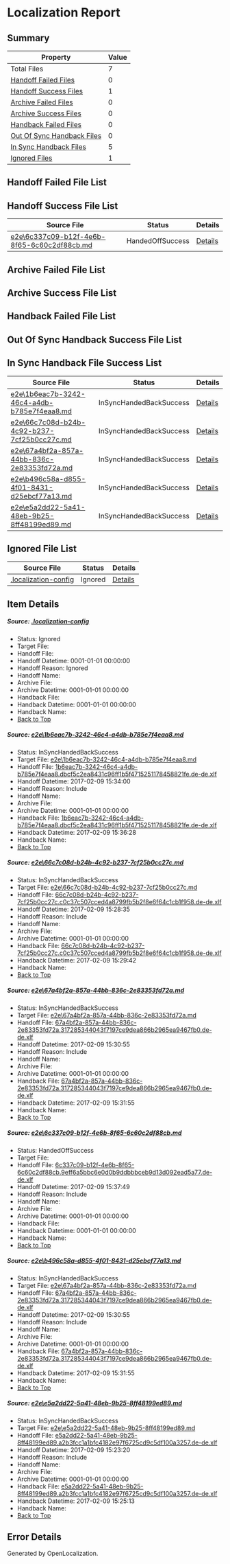 # <a name='report-top'></a> Localization Report

## Summary
 Property | Value 
 -------- | ----- 
 Total Files | 7
[ Handoff Failed Files ](#handoff-failed-list)| 0
[ Handoff Success Files ](#handoff-success-list)| 1
[ Archive Failed Files ](#archive-failed-list)| 0
[ Archive Success Files ](#archive-success-list)| 0
[ Handback Failed Files ](#handback-failed-list)| 0
[ Out Of Sync Handback Files ](#outofsync-handback-success-list)| 0
[ In Sync Handback Files ](#insync-handback-success-list)| 5
[ Ignored Files ](#ignored-list)| 1

## <a name='handoff-failed-list'></a> Handoff Failed File List

## <a name='handoff-success-list'></a> Handoff Success File List
 Source File | Status | Details 
 ----------- | ------ | ------- 
 [e2e\6c337c09-b12f-4e6b-8f65-6c60c2df88cb.md](https://github.com/OpenLocalizationTestOrg/ol-test0/blob/d4c7d88f2c2f70ad6be20ef6d10d525dd52c7b16/e2e/6c337c09-b12f-4e6b-8f65-6c60c2df88cb.md) | HandedOffSuccess | [Details](#63ba752f375f74e3f6dd223829f892bc05fff2734)

## <a name='archive-failed-list'></a> Archive Failed File List

## <a name='archive-success-list'></a> Archive Success File List

## <a name='handback-failed-list'></a> Handback Failed File List

## <a name='outofsync-handback-success-list'></a> Out Of Sync Handback Success File List

## <a name='insync-handback-success-list'></a> In Sync Handback File Success List
 Source File | Status | Details 
 ----------- | ------ | ------- 
 [e2e\1b6eac7b-3242-46c4-a4db-b785e7f4eaa8.md](https://github.com/OpenLocalizationTestOrg/ol-test0/blob/0ffe6c6c1c6b42a3dbc0f77a082a66b3e033f4b2/e2e/1b6eac7b-3242-46c4-a4db-b785e7f4eaa8.md) | InSyncHandedBackSuccess | [Details](#289f8074a07ccb60dc6db112a85e9af0f0af75ab1)
 [e2e\66c7c08d-b24b-4c92-b237-7cf25b0cc27c.md](https://github.com/OpenLocalizationTestOrg/ol-test0/blob/ee6fb02b9c9df9981ce248f0a4ce651904099f0d/e2e/66c7c08d-b24b-4c92-b237-7cf25b0cc27c.md) | InSyncHandedBackSuccess | [Details](#e4c64d6d3af7e6abdfb1acec97e128e78e64909d2)
 [e2e\67a4bf2a-857a-44bb-836c-2e83353fd72a.md](https://github.com/OpenLocalizationTestOrg/ol-test0/blob/20a43aed8421af8b3638e8b6eb76151b56a5558a/e2e/67a4bf2a-857a-44bb-836c-2e83353fd72a.md) | InSyncHandedBackSuccess | [Details](#804f9ce3f366c9d02eac9ea556c2e274e17347523)
 [e2e\b496c58a-d855-4f01-8431-d25ebcf77a13.md](https://github.com/OpenLocalizationTestOrg/ol-test0/blob/d4c7d88f2c2f70ad6be20ef6d10d525dd52c7b16/e2e/b496c58a-d855-4f01-8431-d25ebcf77a13.md) | InSyncHandedBackSuccess | [Details](#804f9ce3f366c9d02eac9ea556c2e274e17347525)
 [e2e\e5a2dd22-5a41-48eb-9b25-8ff48199ed89.md](https://github.com/OpenLocalizationTestOrg/ol-test0/blob/894b5dec37357262088d039649afe96d79f19194/e2e/e5a2dd22-5a41-48eb-9b25-8ff48199ed89.md) | InSyncHandedBackSuccess | [Details](#bc0efa245a7d1a7ff97303f8d61abbbf596307d96)

## <a name='ignored-list'></a> Ignored File List
 Source File | Status | Details 
 ----------- | ------ | ------- 
 [.localization-config](https://github.com/OpenLocalizationTestOrg/ol-test0/blob/d4c7d88f2c2f70ad6be20ef6d10d525dd52c7b16/.localization-config) | Ignored | [Details](#cb0632cf59c1387fc1742bfb9fa3c47f87e2e5c90)

## Item Details
##### <a name='cb0632cf59c1387fc1742bfb9fa3c47f87e2e5c90'></a> Source: [.localization-config](https://github.com/OpenLocalizationTestOrg/ol-test0/blob/d4c7d88f2c2f70ad6be20ef6d10d525dd52c7b16/.localization-config)
* Status: Ignored
* Target File: 
* Handoff File: 
* Handoff Datetime: 0001-01-01 00:00:00
* Handoff Reason: Ignored
* Handoff Name: 
* Archive File: 
* Archive Datetime: 0001-01-01 00:00:00
* Handback File: 
* Handback Datetime: 0001-01-01 00:00:00
* Handback Name: 
* [Back to Top](#report-top)

##### <a name='289f8074a07ccb60dc6db112a85e9af0f0af75ab1'></a> Source: [e2e\1b6eac7b-3242-46c4-a4db-b785e7f4eaa8.md](https://github.com/OpenLocalizationTestOrg/ol-test0/blob/0ffe6c6c1c6b42a3dbc0f77a082a66b3e033f4b2/e2e/1b6eac7b-3242-46c4-a4db-b785e7f4eaa8.md)
* Status: InSyncHandedBackSuccess
* Target File: [e2e\1b6eac7b-3242-46c4-a4db-b785e7f4eaa8.md](https://github.com/OpenLocalizationTestOrg/ol-test0-dede/blob/8f92fdb41a9c8b6d38cb7bb08b8bab00c7903909/e2e/1b6eac7b-3242-46c4-a4db-b785e7f4eaa8.md)
* Handoff File: [1b6eac7b-3242-46c4-a4db-b785e7f4eaa8.dbcf5c2ea8431c96ff1b5f4715251178458821fe.de-de.xlf](https://github.com/OpenLocalizationTestOrg/ol-test0-handoff/blob/1b0d6b902cdf8b2d001b362a65514bc21a433481/ol-handoff/OpenLocalizationTestOrg/ol-test0-dede/shujia/ht/1b6eac7b-3242-46c4-a4db-b785e7f4eaa8.dbcf5c2ea8431c96ff1b5f4715251178458821fe.de-de.xlf)
* Handoff Datetime: 2017-02-09 15:34:00
* Handoff Reason: Include
* Handoff Name: 
* Archive File: 
* Archive Datetime: 0001-01-01 00:00:00
* Handback File: [1b6eac7b-3242-46c4-a4db-b785e7f4eaa8.dbcf5c2ea8431c96ff1b5f4715251178458821fe.de-de.xlf](https://github.com/OpenLocalizationTestOrg/ol-test0-handback/blob/effa90560ee8bf88bf43425112e63b3c652bde94/ol-handback/OpenLocalizationTestOrg/ol-test0-dede/shujia/ht/1b6eac7b-3242-46c4-a4db-b785e7f4eaa8.dbcf5c2ea8431c96ff1b5f4715251178458821fe.de-de.xlf)
* Handback Datetime: 2017-02-09 15:36:28
* Handback Name: 
* [Back to Top](#report-top)

##### <a name='e4c64d6d3af7e6abdfb1acec97e128e78e64909d2'></a> Source: [e2e\66c7c08d-b24b-4c92-b237-7cf25b0cc27c.md](https://github.com/OpenLocalizationTestOrg/ol-test0/blob/ee6fb02b9c9df9981ce248f0a4ce651904099f0d/e2e/66c7c08d-b24b-4c92-b237-7cf25b0cc27c.md)
* Status: InSyncHandedBackSuccess
* Target File: [e2e\66c7c08d-b24b-4c92-b237-7cf25b0cc27c.md](https://github.com/OpenLocalizationTestOrg/ol-test0-dede/blob/5bb89d81960a7864332ca6c29931546b0e509a3f/e2e/66c7c08d-b24b-4c92-b237-7cf25b0cc27c.md)
* Handoff File: [66c7c08d-b24b-4c92-b237-7cf25b0cc27c.c0c37c507cced4a8799fb5b2f8e6f64c1cb1f958.de-de.xlf](https://github.com/OpenLocalizationTestOrg/ol-test0-handoff/blob/32d2ab3a998bab2863d85bca3204249ce483de7f/ol-handoff/OpenLocalizationTestOrg/ol-test0-dede/shujia/ht/66c7c08d-b24b-4c92-b237-7cf25b0cc27c.c0c37c507cced4a8799fb5b2f8e6f64c1cb1f958.de-de.xlf)
* Handoff Datetime: 2017-02-09 15:28:35
* Handoff Reason: Include
* Handoff Name: 
* Archive File: 
* Archive Datetime: 0001-01-01 00:00:00
* Handback File: [66c7c08d-b24b-4c92-b237-7cf25b0cc27c.c0c37c507cced4a8799fb5b2f8e6f64c1cb1f958.de-de.xlf](https://github.com/OpenLocalizationTestOrg/ol-test0-handback/blob/1f0895fcb297e642094780fb740d0ac8976a40ef/ol-handback/OpenLocalizationTestOrg/ol-test0-dede/shujia/ht/66c7c08d-b24b-4c92-b237-7cf25b0cc27c.c0c37c507cced4a8799fb5b2f8e6f64c1cb1f958.de-de.xlf)
* Handback Datetime: 2017-02-09 15:29:42
* Handback Name: 
* [Back to Top](#report-top)

##### <a name='804f9ce3f366c9d02eac9ea556c2e274e17347523'></a> Source: [e2e\67a4bf2a-857a-44bb-836c-2e83353fd72a.md](https://github.com/OpenLocalizationTestOrg/ol-test0/blob/20a43aed8421af8b3638e8b6eb76151b56a5558a/e2e/67a4bf2a-857a-44bb-836c-2e83353fd72a.md)
* Status: InSyncHandedBackSuccess
* Target File: [e2e\67a4bf2a-857a-44bb-836c-2e83353fd72a.md](https://github.com/OpenLocalizationTestOrg/ol-test0-dede/blob/e9779323ee3fa0d7c1b5a01dcff7383fa19cd852/e2e/67a4bf2a-857a-44bb-836c-2e83353fd72a.md)
* Handoff File: [67a4bf2a-857a-44bb-836c-2e83353fd72a.317285344043f7197ce9dea866b2965ea9467fb0.de-de.xlf](https://github.com/OpenLocalizationTestOrg/ol-test0-handoff/blob/190952fd9229a15ba2403c89df3dbd64ed1fd893/ol-handoff/OpenLocalizationTestOrg/ol-test0-dede/shujia/ht/67a4bf2a-857a-44bb-836c-2e83353fd72a.317285344043f7197ce9dea866b2965ea9467fb0.de-de.xlf)
* Handoff Datetime: 2017-02-09 15:30:55
* Handoff Reason: Include
* Handoff Name: 
* Archive File: 
* Archive Datetime: 0001-01-01 00:00:00
* Handback File: [67a4bf2a-857a-44bb-836c-2e83353fd72a.317285344043f7197ce9dea866b2965ea9467fb0.de-de.xlf](https://github.com/OpenLocalizationTestOrg/ol-test0-handback/blob/9a9798cc9ed181906d44afcb8a24c711e1b6003e/ol-handback/OpenLocalizationTestOrg/ol-test0-dede/shujia/ht/67a4bf2a-857a-44bb-836c-2e83353fd72a.317285344043f7197ce9dea866b2965ea9467fb0.de-de.xlf)
* Handback Datetime: 2017-02-09 15:31:55
* Handback Name: 
* [Back to Top](#report-top)

##### <a name='63ba752f375f74e3f6dd223829f892bc05fff2734'></a> Source: [e2e\6c337c09-b12f-4e6b-8f65-6c60c2df88cb.md](https://github.com/OpenLocalizationTestOrg/ol-test0/blob/d4c7d88f2c2f70ad6be20ef6d10d525dd52c7b16/e2e/6c337c09-b12f-4e6b-8f65-6c60c2df88cb.md)
* Status: HandedOffSuccess
* Target File: 
* Handoff File: [6c337c09-b12f-4e6b-8f65-6c60c2df88cb.9eff6a5bbc6e0d0b9ddbbbceb9d13d092ead5a77.de-de.xlf](https://github.com/OpenLocalizationTestOrg/ol-test0-handoff/blob/f7f31fc3045076e8a159c16721446a4e9d835a06/ol-handoff/OpenLocalizationTestOrg/ol-test0-dede/shujia/ht/6c337c09-b12f-4e6b-8f65-6c60c2df88cb.9eff6a5bbc6e0d0b9ddbbbceb9d13d092ead5a77.de-de.xlf)
* Handoff Datetime: 2017-02-09 15:37:49
* Handoff Reason: Include
* Handoff Name: 
* Archive File: 
* Archive Datetime: 0001-01-01 00:00:00
* Handback File: 
* Handback Datetime: 0001-01-01 00:00:00
* Handback Name: 
* [Back to Top](#report-top)

##### <a name='804f9ce3f366c9d02eac9ea556c2e274e17347525'></a> Source: [e2e\b496c58a-d855-4f01-8431-d25ebcf77a13.md](https://github.com/OpenLocalizationTestOrg/ol-test0/blob/d4c7d88f2c2f70ad6be20ef6d10d525dd52c7b16/e2e/b496c58a-d855-4f01-8431-d25ebcf77a13.md)
* Status: InSyncHandedBackSuccess
* Target File: [e2e\67a4bf2a-857a-44bb-836c-2e83353fd72a.md](https://github.com/OpenLocalizationTestOrg/ol-test0-dede/blob/e9779323ee3fa0d7c1b5a01dcff7383fa19cd852/e2e/67a4bf2a-857a-44bb-836c-2e83353fd72a.md)
* Handoff File: [67a4bf2a-857a-44bb-836c-2e83353fd72a.317285344043f7197ce9dea866b2965ea9467fb0.de-de.xlf](https://github.com/OpenLocalizationTestOrg/ol-test0-handoff/blob/190952fd9229a15ba2403c89df3dbd64ed1fd893/ol-handoff/OpenLocalizationTestOrg/ol-test0-dede/shujia/ht/67a4bf2a-857a-44bb-836c-2e83353fd72a.317285344043f7197ce9dea866b2965ea9467fb0.de-de.xlf)
* Handoff Datetime: 2017-02-09 15:30:55
* Handoff Reason: Include
* Handoff Name: 
* Archive File: 
* Archive Datetime: 0001-01-01 00:00:00
* Handback File: [67a4bf2a-857a-44bb-836c-2e83353fd72a.317285344043f7197ce9dea866b2965ea9467fb0.de-de.xlf](https://github.com/OpenLocalizationTestOrg/ol-test0-handback/blob/9a9798cc9ed181906d44afcb8a24c711e1b6003e/ol-handback/OpenLocalizationTestOrg/ol-test0-dede/shujia/ht/67a4bf2a-857a-44bb-836c-2e83353fd72a.317285344043f7197ce9dea866b2965ea9467fb0.de-de.xlf)
* Handback Datetime: 2017-02-09 15:31:55
* Handback Name: 
* [Back to Top](#report-top)

##### <a name='bc0efa245a7d1a7ff97303f8d61abbbf596307d96'></a> Source: [e2e\e5a2dd22-5a41-48eb-9b25-8ff48199ed89.md](https://github.com/OpenLocalizationTestOrg/ol-test0/blob/894b5dec37357262088d039649afe96d79f19194/e2e/e5a2dd22-5a41-48eb-9b25-8ff48199ed89.md)
* Status: InSyncHandedBackSuccess
* Target File: [e2e\e5a2dd22-5a41-48eb-9b25-8ff48199ed89.md](https://github.com/OpenLocalizationTestOrg/ol-test0-dede/blob/2051349c79c65557d2f50a385b42ec6393b87d05/e2e/e5a2dd22-5a41-48eb-9b25-8ff48199ed89.md)
* Handoff File: [e5a2dd22-5a41-48eb-9b25-8ff48199ed89.a2b3fcc1a1bfc4182e97f6725cd9c5df100a3257.de-de.xlf](https://github.com/OpenLocalizationTestOrg/ol-test0-handoff/blob/4dc457252ad5a8e7bcafd73c20e22b84c76cfd7e/ol-handoff/OpenLocalizationTestOrg/ol-test0-dede/shujia/ht/e5a2dd22-5a41-48eb-9b25-8ff48199ed89.a2b3fcc1a1bfc4182e97f6725cd9c5df100a3257.de-de.xlf)
* Handoff Datetime: 2017-02-09 15:23:20
* Handoff Reason: Include
* Handoff Name: 
* Archive File: 
* Archive Datetime: 0001-01-01 00:00:00
* Handback File: [e5a2dd22-5a41-48eb-9b25-8ff48199ed89.a2b3fcc1a1bfc4182e97f6725cd9c5df100a3257.de-de.xlf](https://github.com/OpenLocalizationTestOrg/ol-test0-handback/blob/b42b63a9503ff37ae325d7215075297b5b3f5a1b/ol-handback/OpenLocalizationTestOrg/ol-test0-dede/shujia/ht/e5a2dd22-5a41-48eb-9b25-8ff48199ed89.a2b3fcc1a1bfc4182e97f6725cd9c5df100a3257.de-de.xlf)
* Handback Datetime: 2017-02-09 15:25:13
* Handback Name: 
* [Back to Top](#report-top)


## Error Details

Generated by OpenLocalization.
